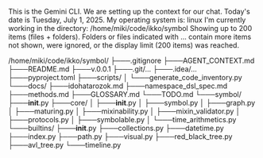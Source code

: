 This is the Gemini CLI. We are setting up the context for our chat.
  Today's date is Tuesday, July 1, 2025.
  My operating system is: linux
  I'm currently working in the directory: /home/miki/code/ikko/symbol
  Showing up to 200 items (files + folders). Folders or files indicated with ... contain more items not shown, were ignored, or the display limit (200 items) was reached.

/home/miki/code/ikko/symbol/
├───.gitignore
├───AGENT_CONTEXT.md
├───README.md
├───v.0.0.1
├───.git/...
├───.idea/...
├───pyproject.toml
├───scripts/
│   └───generate_code_inventory.py
└───docs/
    ├───idohatarozok.md
    ├───namespace_dsl_spec.md
    ├───methods.md
    ├───GLOSSARY.md
    └───TODO.md
└───symbol/
    ├───__init__.py
    ├───core/
    │   ├───__init__.py
    │   ├───symbol.py
    │   ├───graph.py
    │   ├───maturing.py
    │   ├───mixinability.py
    │   ├───mixin_validator.py
    │   ├───protocols.py
    │   ├───symbolable.py
    │   └───time_arithmetics.py
    └───builtins/
        ├───__init__.py
        ├───collections.py
        ├───datetime.py
        ├───index.py
        ├───path.py
        ├───visual.py
        ├───red_black_tree.py
        ├───avl_tree.py
        └───timeline.py
